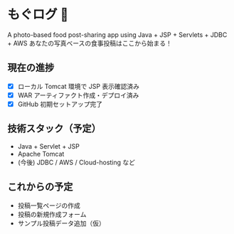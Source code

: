 # もぐログ 🍴
A photo-based food post-sharing app using Java + JSP + Servlets + JDBC + AWS
あなたの写真ベースの食事投稿はここから始まる！

##  現在の進捗
- [x] ローカル Tomcat 環境で JSP 表示確認済み
- [x] WAR アーティファクト作成・デプロイ済み
- [x] GitHub 初期セットアップ完了

##  技術スタック（予定）
- Java + Servlet + JSP
- Apache Tomcat
- (今後) JDBC / AWS / Cloud-hosting など

##  これからの予定
- 投稿一覧ページの作成
- 投稿の新規作成フォーム
- サンプル投稿データ追加（仮）

